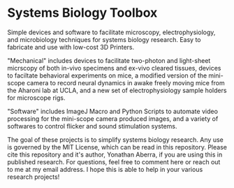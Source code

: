 # Systems Biology Toolbox

Simple devices and software to facilitate microscopy, electrophysiology, and microbiology techniques for systems biology research. Easy to fabricate and use with low-cost 3D Printers.

"Mechanical" includes devices to facilitate two-photon and light-sheet micrscopy of both in-vivo specimens and ex-vivo cleared tissues, devices to faciltate behavioral experiments on mice, a modified version of the mini-scope camera to record neural dynamics in awake freely moving mice from the Aharoni lab at UCLA, and a new set of electrophysiology sample holders for microscope rigs.

"Software" includes ImageJ Macro and Python Scripts to automate video processing for the mini-scope camera produced images, and a variety of softwares to control flicker and sound stimulation systems.

The goal of these projects is to simplify systems biology research. Any use is governed by the MIT License, which can be read in this repository. Please cite this repository and it's author, Yonathan Aberra, if you are using this in published research. For questions, feel free to comment here or reach out to me at my email address. I hope this is able to help in your various research projects!
